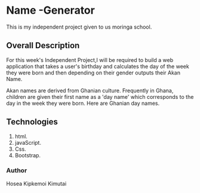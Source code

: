 # Name -Generator
This is my independent project given to us moringa school.
## Overall Description
For this week's Independent Project,I will be required to build a web application that takes a user's birthday and calculates the day of the week they were born and then depending on their gender outputs their Akan Name. 

Akan names are derived from Ghanian culture. Frequently in Ghana, children are given their first name as a 'day name' which corresponds to the day in the week they were born. Here are Ghanian day names.

## Technologies
1. html.
2. javaScript.
3. Css.
4. Bootstrap.
### Author

Hosea Kipkemoi Kimutai


